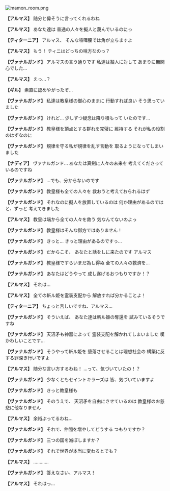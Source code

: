 
![mamon_room.png](../images/backgrounds/mamon_room.png)

**【アルマス】**
随分と偉そうに言ってくれるわね

**【アルマス】**
あなた達は
普通の人々を擬人と蔑んでいるのにっ

**【ティターニア】**
アルマス、
そんな喧嘩腰では角が立ちますよ

**【アルマス】**
もう！
ティニはどっちの味方なのっ？

**【ヴァナルガンド】**
アルマスの言う通りです
私達は擬人に対して
あまりに無関心でした…

**【アルマス】**
えっ…？

**【ギル】**
素直に認めやがったぞ…

**【ヴァナルガンド】**
私達は教皇様の御心のままに
行動すれば良い
そう思っていました

**【ヴァナルガンド】**
けれど…
少しずつ疑念は降り積もって
いたのです…

**【ヴァナルガンド】**
教皇様を頂点とする群れを完璧に
維持する
それが私の役割のはずなのに

**【ヴァナルガンド】**
規律を守る私が規律を乱す言動を
取るようになってしまいました

**【ナディア】**
ヴァナルガンド…
あなたは真剣に人々の未来を
考えてくださっているのですね

**【ヴァナルガンド】**
…でも、分からないのです

**【ヴァナルガンド】**
教皇様も全ての人々を
救おうと考えておられるはず

**【ヴァナルガンド】**
それなのに擬人を放置しているのは
何か理由があるのではと、ずっと
考えてきました

**【アルマス】**
教皇は端から全ての人々を救う
気なんてないのよっ

**【ヴァナルガンド】**
教皇様はそんな御方ではありません！

**【ヴァナルガンド】**
きっと…
きっと理由があるのですっ…

**【ヴァナルガンド】**
だからこそ、
あなたと話をしに来たのです
アルマス

**【ヴァナルガンド】**
教皇様ですらいまだ為し得ぬ
全ての人々の救済を…

**【ヴァナルガンド】**
あなたはどうやって
成し遂げるおつもりですか！？

**【アルマス】**
それは…

**【アルマス】**
全ての斬ル姫を霊装支配から
解放すれば分かることよ！

**【ティターニア】**
ちょっと苦しいですね、アルマス…

**【ヴァナルガンド】**
そういえば、
あなた達は斬ル姫の奪還を
試みているそうですね

**【ヴァナルガンド】**
天沼矛も神器によって
霊装支配を解かれてしまいました
嘆かわしいことです…

**【ヴァナルガンド】**
そうやって斬ル姫を
堕落させることは理想社会の
構築に反する罪深き行いですよ

**【アルマス】**
随分な言い方するわね！
…って、気づいていたの！？

**【ヴァナルガンド】**
少なくともセイントキラーズは
皆、気づいていますよ

**【ヴァナルガンド】**
きっと教皇様も

**【ヴァナルガンド】**
そのうえで、
天沼矛を自由にさせているのは
教皇様のお慈悲に他なりません

**【アルマス】**
余裕ぶってるわね…

**【ヴァナルガンド】**
それで、仲間を増やしてどうする
つもりですか？

**【ヴァナルガンド】**
三つの国を滅ぼしますか？

**【ヴァナルガンド】**
それで世界が本当に変わるとでも？

**【アルマス】**
…………

**【ヴァナルガンド】**
答えなさい、アルマス！

**【アルマス】**
それはっ…
